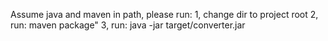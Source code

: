 Assume java and maven in path, please run:
1, change dir to project root
2, run: maven package"
3, run: java -jar target/converter.jar